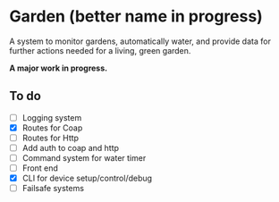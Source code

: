 # Garden (better name in progress)

A system to monitor gardens, automatically water, and provide data for further actions needed for a living, green garden.

**A major work in progress.**

## To do

- [ ] Logging system
- [x] Routes for Coap
- [ ] Routes for Http
- [ ] Add auth to coap and http
- [ ] Command system for water timer
- [ ] Front end
- [x] CLI for device setup/control/debug
- [ ] Failsafe systems
